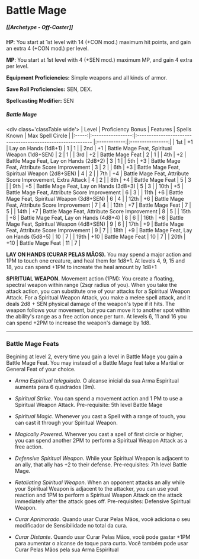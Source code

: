 # Battle Mage
##### [[Archetype - Off-Caster]]

**HP**: You start at 1st level with 14 (+CON mod.) maximum hit points, and gain an extra 4 (+CON mod.) per level.

**MP**: You start at 1st level with 4 (+SEN mod.) maximum MP, and gain 4 extra per level.

**Equipment Proficiencies:** Simple weapons and all kinds of armor.

**Save Roll Proficiencies:** SEN, DEX.

**Spellcasting Modifier:** SEN

##### Battle Mage

\<div class='classTable wide'>
| Level | Proficiency Bonus | Features                                                    | Spells Known | Max Spell Circle | 
|:-----:|:-----------------:|:----------------------------------------------------------- |:------------:|:----------------:|
|  1st  |        +1         | Lay on Hands (1d8+1)                                        |      1       |        1         |
|  2nd  |        +1         | Battle Mage Feat, Spiritual Weapon (1d8+SEN)                |      2       |        1         |
|  3rd  |        +2         | Battle Mage Feat                                            |      2       |        1         |
|  4th  |        +2         | Battle Mage Feat, Lay on Hands (2d8+2)                      |      3       |        1         |
|  5th  |        +3         | Battle Mage Feat, Attribute Score Improvement               |      3       |        2         |
|  6th  |        +3         | Battle Mage Feat, Spiritual Weapon (2d8+SEN)                |      4       |        2         |
|  7th  |        +4         | Battle Mage Feat, Attribute Score Improvement, Extra Attack |      4       |        2         |
|  8th  |        +4         | Battle Mage Feat                                            |      5       |        3         |
|  9th  |        +5         | Battle Mage Feat, Lay on Hands (3d8+3)                      |      5       |        3         |
| 10th  |        +5         | Battle Mage Feat, Attribute Score Improvement               |      6       |        3         |
| 11th  |        +6         | Battle Mage Feat, Spiritual Weapon (3d8+SEN)                |      6       |        4         |
| 12th  |        +6         | Battle Mage Feat, Attribute Score Improvement               |      7       |        4         |
| 13th  |        +7         | Battle Mage Feat                                            |      7       |        5         |
| 14th  |        +7         | Battle Mage Feat, Attribute Score Improvement               |      8       |        5         |
| 15th  |        +8         | Battle Mage Feat, Lay on Hands (4d8+4)                      |      8       |        6         |
| 16th  |        +8         | Battle Mage Feat, Spiritual Weapon (4d8+SEN)                |      9       |        6         |
| 17th  |        +9         | Battle Mage Feat, Attribute Score Improvement               |      9       |        7         |
| 18th  |        +9         | Battle Mage Feat, Lay on Hands (5d8+5)                      |      10      |        7         |
| 19th  |        +10        | Battle Mage Feat                                            |      10      |        7         |
| 20th  |        +10        | Battle Mage Feat                                            |      11      |        7         |
</div>

**LAY ON HANDS (CURAR PELAS MÃOS).** You may spend a major action and 1PM to touch one creature, and heal them for 1d8+1. At levels 4, 9, 15 and 18, you can spend +1PM to increate the heal amount by 1d8+1

**SPIRITUAL WEAPON.** Movement action (1PM): You create a floating, spectral weapon within range (2sqr radius of you). When you take the attack action, you can substitute one of your attacks for a Spiritual Weapon Attack. For a Spiritual Weapon Attack, you make a melee spell attack, and it deals 2d8 + SEN physical damage of the weapon's type if it hits. The weapon follows your movement, but you can move it to another spot within the ability's range as a free action once per turn. At levels 6, 11 and 16 you can spend +2PM to increase the weapon's damage by 1d8.
****
### Battle Mage Feats

Begining at level 2, every time you gain a level in Battle Mage you gain a Battle Mage Feat. You may instead of a Battle Mage feat take a Martial or General Feat of your choice.

- *Arma Espiritual teleguiada*. O alcanse inicial da sua Arma Espiritual aumenta para 6 quadrados (9m).

- *Spiritual Strike*. You can spend a movement action and 1 PM to use a Spiritual Weapon Attack. Pre-requisite: 5th level Battle Mage

- *Spiritual Magic*. Whenever you cast a Spell with a range of touch, you can cast it through your Spiritual Weapon.

- *Magically Powered*. Whenver you cast a spell of first circle or higher, you can spend another 2PM to perform a Spiritual Weapon Attack as a free action.

- *Defensive Spiritual Weapon*. While your Spiritual Weapon is adjacent to an ally, that ally has +2 to their defense. Pre-requisites: 7th level Battle Mage.

- *Retaliating Spiritual Weapon*. When an opponent attacks an ally while your Spiritual Weapon is adjacent to the attacker, you can use yout reaction and 1PM to perform a Spiritual Weapon Attack on the attack immediately after the attack goes off. Pre-requisites: Defensive Spiritual Weapon.

- *Curar Aprimorado*. Quando usar Curar Pelas Mãos, você adiciona o seu modificador de Sensibilidade no total da cura.

- *Curar Distante*. Quando usar Curar Pelas Mãos, você pode gastar +1PM para aumentar o alcanse de toque para curto. Você também pode usar Curar Pelas Mãos pela sua Arma Espiritual
